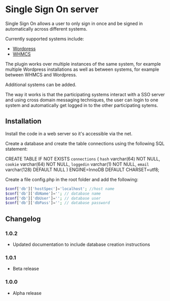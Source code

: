# Single Sign On server

Single Sign On allows a user to only sign in once and be signed in automatically across different systems.

Currently supported systems include:
* [Wordpress](http://wordpress.org/plugins/single-sign-on/)
* [WHMCS](https://github.com/choppedcode/sso-whmcs)

The plugin works over multiple instances of the same system, for example multiple Wordpress installations as well as between systems, for example between WHMCS and Wordpress.

Additional systems can be added.

The way it works is that the participating systems interact with a SSO server and using cross domain messaging techniques, the user can login to one system and automatically get logged in to the other participating sytems.

## Installation

Install the code in a web server so it's accessible via the net.

Create a database and create the table connections using the following SQL statement:

CREATE TABLE IF NOT EXISTS `connections` (
  `hash` varchar(64) NOT NULL,
  `cookie` varchar(64) NOT NULL,
  `loggedin` varchar(1) NOT NULL,
  `email` varchar(128) DEFAULT NULL
) ENGINE=InnoDB DEFAULT CHARSET=utf8;

Create a file config.php in the root folder and add the following:

```php
$conf['db']['hostSpec']='localhost'; //host name
$conf['db']['dbName']=''; // database name
$conf['db']['dbUser']=''; // database user
$conf['db']['dbPass']=''; // database password
```

## Changelog

### 1.0.2
* Updated documentation to include database creation instructions

### 1.0.1
* Beta release

### 1.0.0
* Alpha release